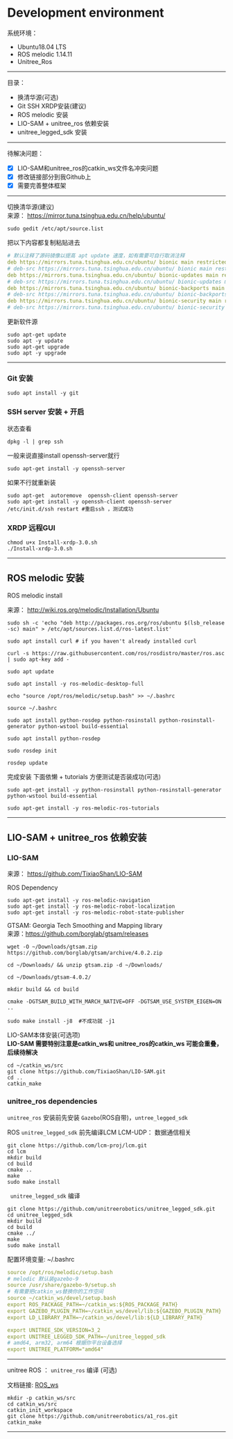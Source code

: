# Development environment

系统环境： 
- Ubuntu18.04 LTS
- ROS melodic 1.14.11
- Unitree_Ros
----
目录：
- 换清华源(可选)
- Git SSH XRDP安装(建议)
- ROS melodic 安装
- LIO-SAM + unitree_ros 依赖安装
- unitree_legged_sdk 安装
----
待解决问题： 
- [x]  LIO-SAM和unitree_ros的catkin_ws文件名冲突问题
- [x]  修改链接部分到我Github上
- [x]  需要完善整体框架
----

切换清华源(建议)        
来源： https://mirror.tuna.tsinghua.edu.cn/help/ubuntu/

```
sudo gedit /etc/apt/source.list
```
把以下内容都复制粘贴进去

``` yml
# 默认注释了源码镜像以提高 apt update 速度，如有需要可自行取消注释
deb https://mirrors.tuna.tsinghua.edu.cn/ubuntu/ bionic main restricted universe multiverse
# deb-src https://mirrors.tuna.tsinghua.edu.cn/ubuntu/ bionic main restricted universe multiverse
deb https://mirrors.tuna.tsinghua.edu.cn/ubuntu/ bionic-updates main restricted universe multiverse
# deb-src https://mirrors.tuna.tsinghua.edu.cn/ubuntu/ bionic-updates main restricted universe multiverse
deb https://mirrors.tuna.tsinghua.edu.cn/ubuntu/ bionic-backports main restricted universe multiverse
# deb-src https://mirrors.tuna.tsinghua.edu.cn/ubuntu/ bionic-backports main restricted universe multiverse
deb https://mirrors.tuna.tsinghua.edu.cn/ubuntu/ bionic-security main restricted universe multiverse
# deb-src https://mirrors.tuna.tsinghua.edu.cn/ubuntu/ bionic-security main restricted universe multiverse
```

更新软件源
```
sudo apt-get update
sudo apt -y update
sudo apt-get upgrade
sudo apt -y upgrade
```

----
### Git 安装
```
sudo apt install -y git
```

### SSH server 安装 + 开启
状态查看
```
dpkg -l | grep ssh
```

一般来说直接install openssh-server就行
```
sudo apt-get install -y openssh-server
```

如果不行就重新装
```
sudo apt-get  autoremove  openssh-client openssh-server 
sudo apt-get install -y openssh-client openssh-server
/etc/init.d/ssh restart #重启ssh ，测试成功
```

### XRDP 远程GUI
```
chmod u+x Install-xrdp-3.0.sh
./Install-xrdp-3.0.sh
```

----
## ROS melodic 安装

ROS melodic install

来源： http://wiki.ros.org/melodic/Installation/Ubuntu      

```
sudo sh -c 'echo "deb http://packages.ros.org/ros/ubuntu $(lsb_release -sc) main" > /etc/apt/sources.list.d/ros-latest.list'

sudo apt install curl # if you haven't already installed curl

curl -s https://raw.githubusercontent.com/ros/rosdistro/master/ros.asc | sudo apt-key add -

sudo apt update

sudo apt install -y ros-melodic-desktop-full

echo "source /opt/ros/melodic/setup.bash" >> ~/.bashrc

source ~/.bashrc

sudo apt install python-rosdep python-rosinstall python-rosinstall-generator python-wstool build-essential

sudo apt install python-rosdep

sudo rosdep init

rosdep update

```

完成安装 下面依懒 + tutorials 方便测试是否装成功(可选)
```
sudo apt-get install -y python-rosinstall python-rosinstall-generator python-wstool build-essential

sudo apt-get install -y ros-melodic-ros-tutorials
```

----
## LIO-SAM + unitree_ros 依赖安装
### LIO-SAM 

来源： https://github.com/TixiaoShan/LIO-SAM

ROS Dependency 
```
sudo apt-get install -y ros-melodic-navigation
sudo apt-get install -y ros-melodic-robot-localization
sudo apt-get install -y ros-melodic-robot-state-publisher
```

GTSAM: Georgia Tech Smoothing and Mapping library   
来源：https://github.com/borglab/gtsam/releases

```
wget -O ~/Downloads/gtsam.zip https://github.com/borglab/gtsam/archive/4.0.2.zip

cd ~/Downloads/ && unzip gtsam.zip -d ~/Downloads/

cd ~/Downloads/gtsam-4.0.2/

mkdir build && cd build

cmake -DGTSAM_BUILD_WITH_MARCH_NATIVE=OFF -DGTSAM_USE_SYSTEM_EIGEN=ON ..

sudo make install -j8  #不成功就 -j1
```
LIO-SAM本体安装(可选项)    
**LIO-SAM 需要特别注意是catkin_ws和 unitree_ros的catkin_ws 可能会重叠，后续待解决**
```
cd ~/catkin_ws/src  
git clone https://github.com/TixiaoShan/LIO-SAM.git
cd ..
catkin_make
```

### unitree_ros dependencies

`unitree_ros` 安装前先安装 `Gazebo`(ROS自带)，`untree_legged_sdk`

ROS `unitree_legged_sdk` 前先编译LCM
LCM-UDP： 数据通信相关

```
git clone https://github.com/lcm-proj/lcm.git
cd lcm
mkdir build
cd build
cmake ..
make
sudo make install
```
` unitree_legged_sdk`  编译
```
git clone https://github.com/unitreerobotics/unitree_legged_sdk.git
cd unitree_legged_sdk
mkdir build
cd build
cmake ../
make
sudo make install
```

配置环境变量:  ~/.bashrc
``` yml
source /opt/ros/melodic/setup.bash
# melodic 默认装gazebo-9
source /usr/share/gazebo-9/setup.sh 
# 有需要把catkin_ws替换你的工作空间
source ~/catkin_ws/devel/setup.bash
export ROS_PACKAGE_PATH=~/catkin_ws:${ROS_PACKAGE_PATH}
export GAZEBO_PLUGIN_PATH=~/catkin_ws/devel/lib:${GAZEBO_PLUGIN_PATH}
export LD_LIBRARY_PATH=~/catkin_ws/devel/lib:${LD_LIBRARY_PATH}

export UNITREE_SDK_VERSION=3_2
export UNITREE_LEGGED_SDK_PATH=~/unitree_legged_sdk
# amd64, arm32, arm64 根据你平台设备选择
export UNITREE_PLATFORM="amd64"

```

----
unitree ROS ： `unitree_ros`  编译 (可选)       

文档链接: 
[ROS_ws](\ROS_ws\README.md)

```
mkdir -p catkin_ws/src
cd catkin_ws/src
catkin_init_workspace
git clone https://github.com/unitreerobotics/a1_ros.git
catkin_make
```
----



